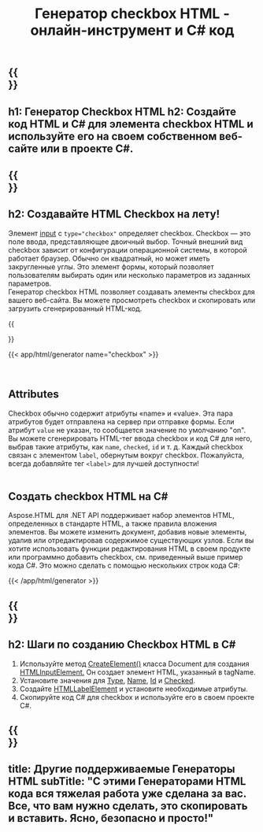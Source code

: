 ﻿---
translation: true
title: Генератор checkbox HTML - онлайн-инструмент и C# код 
template: /templates/_template-generators-child.md
description: Генератор checkbox создавет HTML checkbox для вашего веб-сайта. Вы можете просмотреть checkbox и скопировать сгенерированный код HTML и C#.
url: /net/generators/checkbox/
platformtag: net
generator: Генератор Checkbox HTML
element: checkbox
tag: checkbox
---

{{<section banner>}}
---
h1: Генератор Сheckbox HTML
h2: Создайте код HTML и C# для элемента checkbox HTML и используйте его на своем собственном веб-сайте или в проекте C#.
---

{{<section overview>}}
---
h2: Создавайте HTML Checkbox на лету!
---

Элемент [input](https://html.spec.whatwg.org/multipage/input.html#the-input-element) с `type="checkbox"` определяет checkbox. Checkbox — это поле ввода, представляющее двоичный выбор. Точный внешний вид checkbox зависит от конфигурации операционной системы, в которой работает браузер. Обычно он квадратный, но может иметь закругленные углы. Это элемент формы, который позволяет пользователям выбирать один или несколько параметров из заданных параметров.<br> Генератор checkbox HTML позволяет создавать элементы checkbox для вашего веб-сайта. Вы можете просмотреть checkbox и скопировать или загрузить сгенерированный HTML-код.

{{<section plugin>}}

{{< app/html/generator name="checkbox" >}}

<br>
<h2> Attributes </h2>

Checkbox обычно содержит атрибуты «name» и «value». Эта пара атрибутов будет отправлена ​​на сервер при отправке формы. Если атрибут `value` не указан, то сообщается значение по умолчанию "on".<br>
Вы можете сгенерировать HTML-тег ввода checkbox и код C# для него, выбрав такие атрибуты, как `name`, `checked`, `id` и т. д. Каждый checkbox связан с элементом `label`, обернутым вокруг checkbox. Пожалуйста, всегда добавляйте тег `<label>` для лучшей доступности!<br><br>

<h2> Создать checkbox HTML на C#</h2>

Aspose.HTML для .NET API поддерживает набор элементов HTML, определенных в стандарте HTML, а также правила вложения элементов. Вы можете изменить документ, добавив новые элементы, удалив или отредактировав содержимое существующих узлов. Если вы хотите использовать функции редактирования HTML в своем продукте или программно добавить checkbox, см. приведенный выше пример кода C#. Это можно сделать с помощью нескольких строк кода C#:

{{< /app/html/generator >}}

{{<section steps>}}
---
h2: Шаги по созданию Сheckbox HTML в C#
---
1. Используйте метод [CreateElement()](https://reference.aspose.com/html/net/aspose.html.dom/document/createelement/) класса Document для создания [HTMLInputElement.](https://reference.aspose.com/html/net/aspose.html/htmlinputelement/) Он создает элемент HTML, указанный в tagName.
1. Установите значения для [Type](https://reference.aspose.com/html/net/aspose.html/htmlinputelement/type/), [Name](https://reference.aspose.com/html/net/aspose.html/htmlinputelement/name/), [Id](https://reference.aspose.com/html/net/aspose.html/htmlelement/id/) и [Checked](https://reference.aspose.com/html/net/aspose.html/htmlinputelement/checked/).
1. Создайте [HTMLLabelElement](https://reference.aspose.com/html/net/aspose.html/htmllabelelement/) и установите необходимые атрибуты.
1. Скопируйте код C# для checkbox и используйте его в своем проекте C#.

{{<section other-generators>}}
---
title: Другие поддерживаемые Генераторы HTML
subTitle: "С этими Генераторами HTML кода вся тяжелая работа уже сделана за вас. Все, что вам нужно сделать, это скопировать и вставить. Ясно, безопасно и просто!"
---